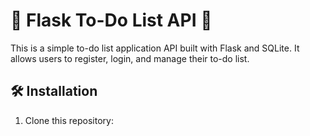 # 🚀 Flask To-Do List API 📝

This is a simple to-do list application API built with Flask and SQLite. It allows users to register, login, and manage their to-do list.

## 🛠 Installation

1. Clone this repository: